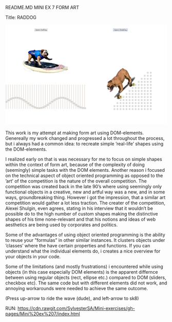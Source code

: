 README.MD MINI EX 7 FORM ART

Title: RADDOG

 ![ScreenShot](https://github.com/SylvesterSA/Mini-exercises/blob/gh-pages/Mini%20ex%207/Udklip.PNG)

This work is my attempt at making form art using DOM-elements. Genereally my work changed and progressed a lot throughout the process, but i always had a common idea: to recreate simple ’real-life’ shapes using the DOM-elements.

I realized early on that is was necessary for me to focus on simple shapes within the context of form art, because of the complexity of doing (seemingly) simple tasks with the DOM elements. Another reason i focused on the technical aspect of object oriented programming as opposed to the ’art’ of the competition is the nature of the overall competition.
The competition was created back in the late 90’s where using seemingly only functional objects in a creative, new and artful way was a new, and in some ways, groundbreaking thing. However i got the impression, that a similar art competition would gather a lot less traction. The creater of the competition, Alexei Shulgin, even agrees, stating in his interview that it wouldn’t be possible do to the high number of custom shapes making the distinctive shapes of his time none-relevant and that his notions and ideas of web aesthetics are being used by corporates and politics. 

Some of the advantages of using object oriented programming is the ability to reuse your ”formulas” in other similar instances. It clusters objects under ’classes’ where the have certain properties and functions. If you can understand what the individual elements do, i creates a nice overview for your objects in your code.

Some of the limitations (and mostly frustrations) i encountered while using objects (in this case especially DOM elements) is the apparent differnce between using regular objects (rect, ellipse etc.) compared to DOM (sliders, checkbox etc). The same code but with different elements did not work, and annoying workarounds were needed to achieve the same outcome. 

(Press up-arrow to ride the wave (dude), and left-arrow to sk8)

RUN: https://cdn.rawgit.com/SylvesterSA/Mini-exercises/gh-pages/Mini%20ex%207/index.html 
